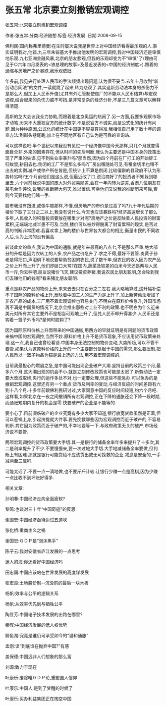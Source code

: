 # 张五常  北京要立刻撤销宏观调控    
    
张五常:北京要立刻撤销宏观调控    
作者:张五常.分类:经济随想.标签:经济发展 .日期:2008-09-15    
佛利民(国内称弗里德曼)在生时屡次说我是世界上对中国经济看得最乐观的人.事实证明我对,他错.九三年朱镕基大手推出他发明的宏观调控,我对中国经济还是审慎地乐观.九七亚洲金融风暴,北京的朋友悲观,但我的乐观却变为不“审慎"了(理由可见于○六年四月发表的<铁总理的故事>及最近发表的<中国的经济制度>).跟着的通缩与房地产之价暴跌,我乐观依旧.    
年多前,我见央行处理人民币的手法频频出现问题,认为很不妥当.去年十月收到“新劳动合同法"的文件,一读就跳了起来,转为悲观了.其实这新劳动法本身的杀伤力不是那么大,但加上人民币升值(尤其有外汇管制使做厂的不能以人民币结算)与宏观调控,结合起来的杀伤力威不可挡.是非常复杂的经济分析,不是三几篇文章可以解释得清楚.    
高斯的芝大会议我全力协助,而跟着是北京奥运的热闹了.另一方面,我要多观察市场才动笔.历来不大重视官方的统计数字.不是说官方不诚实,而是公式化的统计有问题.因为种种原因,公式化的统计在中国更不容易算得准.我相信自己用了数十年的调查方法:到街头巷尾跑,加上在不同地区有自己认为是可靠的查询站.    
可以这样说吧:半个世纪以来我没有见过一个经济像中国今天那样,只几个月就变得面目全非.外来的因素存在,但从时间的先后判断,我认为主要还是中国本身的政策出现了严重的失误.见不到失业率暴升吗?那当然,因为四个月前在厂打工的开始辞工归故里,耕田去也.倒闭的工厂不是那么多吗?厂房出租随处可见,有租金切半也租不出去的实例.减产或停产所在皆是,但统计上不算是倒闭.比较偏僻的县政府不认为形势转劣吗?五个月前他们是这么说,但最近改了口,说洽商好了的投资者不知躲到哪里去.六个月前我说中国的庞大对外贸易顺差,会在一年内转为逆差,香港几位朋友在某电台作评论,说我的推断胆大包天,难以置信.可幸他们又说我的推断历来可靠,否则今天要找他们赌一手.    
股市我没有跟进,或像牛顿那样,不懂,但房地产的市价是过高了吗?九十年代后期的楼价下跌了三分之二以上,我没有说什么.今天也应该暴跌吗?经济高速增长了那么多年,人民收入的积蓄投资要放在哪里才对呢?房地产之价是反映着人民投资的财富累积,无端端地减半愚不可及.当然,楼价可以被炒得脱离了财富累积的现实,是否过高的判断非常困难.我喜欢拿上海的楼价与世界各大都会的相比,衡量市民的不同收入后,认为上海的没有偏高.    
转谈此文的重点,我认为中国的通胀,就是年来最高的八点七,不是那么严重.绝大部分的升幅是因为农转工的人多,农产品之价急升了.求之不得,最好不要管.炎黄子孙老是得把口,声泪俱下地说要帮助贫困的农民,说了数千年,但农民的收入因为农产品之价上升而上升了,他们却破口大骂?在国内,蔬菜及较差的白米今天还是两块人民币一斤,你去种吧.朋友说猪价飞天,建议投资养猪.我说农民比朋友聪明,怎会轮到我们去赚他们的钱呢?看来猪比朋友聪明.    
重点是非农产品的物价上升,来来去去只在百分之二左右.我大略地算过,这升幅补偿不了国际的原料价格上升,反映着中国工人的生产力是上升了.加上新劳动法增加了非农产品的成本,工厂用不着宏观调控也容易关门.不明白在原料价格急升,外国市场再不满是中国货的情况下,北京会推出那些对工业不利的政策.也不明白为什么近来美元对所有其它主要外币是相当可观地上升了,但兑人民币却升得甚少.人民币还是钩着一篮子外币吗?是何时脱钩了?    
因为国际原料价格上升而带来的中国通胀,用西方的早就证明是有问题的货币政策来搞中国的宏观调控,当然不妙.原料价格上升不是货币现象,不应该用货币政策来处理.这一点,我自己也曾经看错.中国本身无法控制的物价变动,大势所趋,可以不管不要管.如果认为这原料价格的上升的一个主要部分是起于中国的需求,那么要压制,把人民币以一篮子物品为锚是最上选的方法,用不着宏观调控的.    
目前我最担心的燃眉之急,是中国可能出现企业破产大潮.坚持目前的政策三个月,最多六个月,这大潮出现的机会不小.就是立刻修改政策也可能是太迟了.新劳动法一定要大改或取缔,央行的运作多处不对,也一定要处理,但这些不能急办.可以急办的是撤销宏观调控.这里还有另一个重点:货币及利率的变动,与经济反应的时间差距有六到十八个月.十多年前跟佛利民研讨过,大家同意中国的反应时间较短,约六个月吧.这样看,如果北京在一夜之间撤销所有宏观调控,正在下降的通胀还会下降一段时期,而通胀短期内复升的机会是零.快要破产的企业是不能等的.    
要小心了.目前濒临破产的企业究竟有多少大家不知道,银行放宽贷款虽然是正着,但可以惹祸上身,引起挤提就大件事.要先挽救哪些因为宏观调控而近于破产的,不容易判断.其它因为政策而近于破产的,不幸地要等一下.与政府政策无关的破产,市场经济说不要管.    
两项宏观调控的货币政策要大手切.其一是银行的储备金率年多来提升了十多次,其二是利率提升了不少.不要慢慢来,要一次过地大手切.大手地减储备金率要做,但判断上有困难.那就是银行可能贷给不应该贷出或无可挽救的企业.减息是安全的,一手减两至三厘吧.    
可能太迟了.不要一点一滴地做,也不要斤斤计较.让银行少赚一点是高棋,因为少赚一点比收不到坏账好得多.    
    
相关文章:    
孙明春:中国经济走向全面疲软?    
黎鸣:也谈对三十年“中国奇迹"的反思    
谢国忠:中国经济亟待迈过五道坎    
张化桥:重商主义之祸    
谢国忠:ＧＤＰ是“泡沫黑手"    
陈子云:我对安徽省庐江发展的一点思考    
迷人的海:你还看好中国经济吗    
田忠国:中国应该站在世界发展的高度谋发展    
张宏良:土地股份制--沉没前的最后一块木板    
杨帆:效率与公平的逻辑关系    
杨帆:从效率优先到与牺牲公平    
陶显芳:中国电子技术发展的出路在哪里?    
秦晖:中国经济发展的低人权优势    
鲫鱼湖:究竟是谁仍可承受如今的“温和通胀"    
孟刚:读“到底谁在抛弃中国?"有感    
盖保德:中国远非人们想象的那么富    
刘源:致力于现在    
叶康乐:废除唯ＧＤＰ论,重塑国人信仰    
叶康乐:中国人,是到了梦醒的时候了    
叶康乐:买办利益集团正在掏空中国